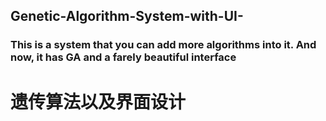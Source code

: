 ## Genetic-Algorithm-System-with-UI-
### This  is a system that you can add more algorithms into it. And now, it has GA and a farely beautiful interface 
# 遗传算法以及界面设计
